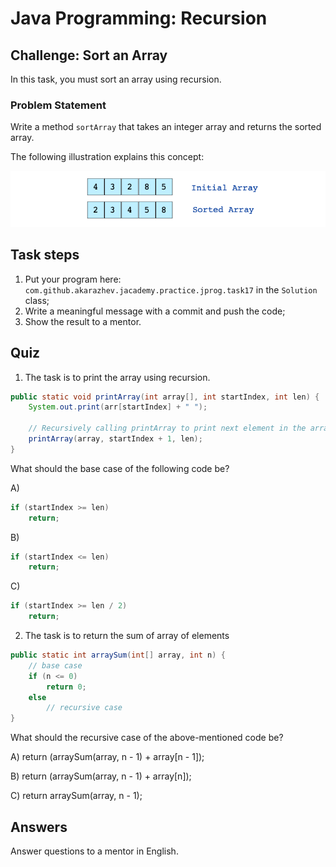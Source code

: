 # Java Programming: Recursion

## Challenge: Sort an Array

In this task, you must sort an array using recursion.

### Problem Statement

Write a method `sortArray` that takes an integer array and returns the sorted array.

The following illustration explains this concept:

![alt text](../../etc/recursion/sort-array.png "Sorted array")

## Task steps

1. Put your program here: `com.github.akarazhev.jacademy.practice.jprog.task17` in the `Solution` class; 
2. Write a meaningful message with a commit and push the code;
3. Show the result to a mentor.

## Quiz

1. The task is to print the array using recursion.

```java
public static void printArray(int array[], int startIndex, int len) {
    System.out.print(arr[startIndex] + " ");

    // Recursively calling printArray to print next element in the array
    printArray(array, startIndex + 1, len);
}
```

What should the base case of the following code be?

A) 
```java
if (startIndex >= len)
    return;
```

B)
```java
if (startIndex <= len)
    return;
```

C) 
```java
if (startIndex >= len / 2)
    return;
```

2. The task is to return the sum of array of elements

```java
public static int arraySum(int[] array, int n) {
    // base case
    if (n <= 0)
        return 0;
    else
        // recursive case
}
```

What should the recursive case of the above-mentioned code be?

A) return (arraySum(array, n - 1) + array[n - 1]);

B) return (arraySum(array, n - 1) + array[n]);

C) return arraySum(array, n - 1);

## Answers

Answer questions to a mentor in English.